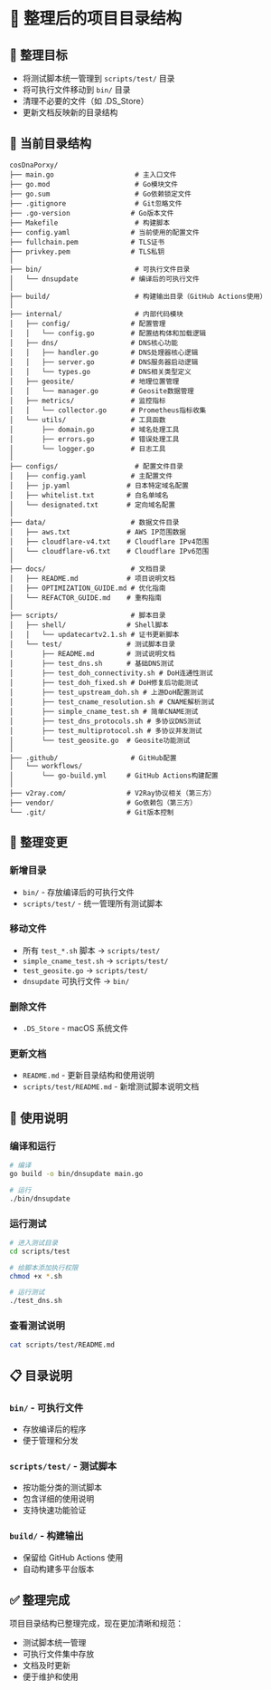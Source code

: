 # 📁 整理后的项目目录结构

## 🎯 整理目标

- 将测试脚本统一管理到 `scripts/test/` 目录
- 将可执行文件移动到 `bin/` 目录
- 清理不必要的文件（如 .DS_Store）
- 更新文档反映新的目录结构

## 📂 当前目录结构

```
cosDnaPorxy/
├── main.go                    # 主入口文件
├── go.mod                     # Go模块文件
├── go.sum                     # Go依赖锁定文件
├── .gitignore                 # Git忽略文件
├── .go-version               # Go版本文件
├── Makefile                   # 构建脚本
├── config.yaml               # 当前使用的配置文件
├── fullchain.pem             # TLS证书
├── privkey.pem               # TLS私钥
│
├── bin/                       # 可执行文件目录
│   └── dnsupdate             # 编译后的可执行文件
│
├── build/                     # 构建输出目录（GitHub Actions使用）
│
├── internal/                  # 内部代码模块
│   ├── config/               # 配置管理
│   │   └── config.go         # 配置结构体和加载逻辑
│   ├── dns/                  # DNS核心功能
│   │   ├── handler.go        # DNS处理器核心逻辑
│   │   ├── server.go         # DNS服务器启动逻辑
│   │   └── types.go          # DNS相关类型定义
│   ├── geosite/              # 地理位置管理
│   │   └── manager.go        # Geosite数据管理
│   ├── metrics/              # 监控指标
│   │   └── collector.go      # Prometheus指标收集
│   └── utils/                # 工具函数
│       ├── domain.go         # 域名处理工具
│       ├── errors.go         # 错误处理工具
│       └── logger.go         # 日志工具
│
├── configs/                   # 配置文件目录
│   ├── config.yaml           # 主配置文件
│   ├── jp.yaml              # 日本特定域名配置
│   ├── whitelist.txt        # 白名单域名
│   └── designated.txt       # 定向域名配置
│
├── data/                     # 数据文件目录
│   ├── aws.txt              # AWS IP范围数据
│   ├── cloudflare-v4.txt    # Cloudflare IPv4范围
│   └── cloudflare-v6.txt    # Cloudflare IPv6范围
│
├── docs/                     # 文档目录
│   ├── README.md            # 项目说明文档
│   ├── OPTIMIZATION_GUIDE.md # 优化指南
│   └── REFACTOR_GUIDE.md    # 重构指南
│
├── scripts/                  # 脚本目录
│   ├── shell/               # Shell脚本
│   │   └── updatecartv2.1.sh # 证书更新脚本
│   └── test/                # 测试脚本目录
│       ├── README.md        # 测试说明文档
│       ├── test_dns.sh      # 基础DNS测试
│       ├── test_doh_connectivity.sh # DoH连通性测试
│       ├── test_doh_fixed.sh # DoH修复后功能测试
│       ├── test_upstream_doh.sh # 上游DoH配置测试
│       ├── test_cname_resolution.sh # CNAME解析测试
│       ├── simple_cname_test.sh # 简单CNAME测试
│       ├── test_dns_protocols.sh # 多协议DNS测试
│       ├── test_multiprotocol.sh # 多协议并发测试
│       └── test_geosite.go  # Geosite功能测试
│
├── .github/                  # GitHub配置
│   └── workflows/
│       └── go-build.yml     # GitHub Actions构建配置
│
├── v2ray.com/               # V2Ray协议相关（第三方）
├── vendor/                  # Go依赖包（第三方）
└── .git/                    # Git版本控制
```

## 🔄 整理变更

### 新增目录

- `bin/` - 存放编译后的可执行文件
- `scripts/test/` - 统一管理所有测试脚本

### 移动文件

- 所有 `test_*.sh` 脚本 → `scripts/test/`
- `simple_cname_test.sh` → `scripts/test/`
- `test_geosite.go` → `scripts/test/`
- `dnsupdate` 可执行文件 → `bin/`

### 删除文件

- `.DS_Store` - macOS 系统文件

### 更新文档

- `README.md` - 更新目录结构和使用说明
- `scripts/test/README.md` - 新增测试脚本说明文档

## 🚀 使用说明

### 编译和运行

```bash
# 编译
go build -o bin/dnsupdate main.go

# 运行
./bin/dnsupdate
```

### 运行测试

```bash
# 进入测试目录
cd scripts/test

# 给脚本添加执行权限
chmod +x *.sh

# 运行测试
./test_dns.sh
```

### 查看测试说明

```bash
cat scripts/test/README.md
```

## 📋 目录说明

### `bin/` - 可执行文件

- 存放编译后的程序
- 便于管理和分发

### `scripts/test/` - 测试脚本

- 按功能分类的测试脚本
- 包含详细的使用说明
- 支持快速功能验证

### `build/` - 构建输出

- 保留给 GitHub Actions 使用
- 自动构建多平台版本

## ✅ 整理完成

项目目录结构已整理完成，现在更加清晰和规范：

- 测试脚本统一管理
- 可执行文件集中存放
- 文档及时更新
- 便于维护和使用
